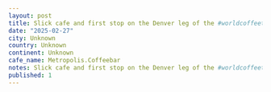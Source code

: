 ```yaml
---
layout: post
title: Slick cafe and first stop on the Denver leg of the #worldcoffeetour - @metropolis.coffeebar  on RINO
date: "2025-02-27"
city: Unknown
country: Unknown
continent: Unknown
cafe_name: Metropolis.Coffeebar
notes: Slick cafe and first stop on the Denver leg of the #worldcoffeetour - @metropolis.coffeebar  on RINO
published: 1
---
```


